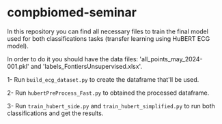 # compbiomed-seminar
In this repository you can find all necessary files to train the final model used for both classifications tasks (transfer learning using HuBERT ECG model).

In order to do it you should have the data files: 'all_points_may_2024-001.pkl' and 'labels_FontiersUnsupervised.xlsx'.

1- Run `build_ecg_dataset.py` to create the dataframe that'll be used. 

2- Run `hubertPreProcess_Fast.py` to obtained the processed dataframe.

3- Run `train_hubert_side.py` and `train_hubert_simplified.py` to run both classifications and get the results.
